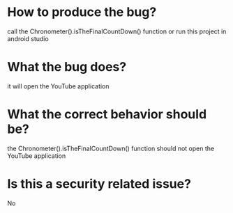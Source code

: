 # How to produce the bug?
call the Chronometer().isTheFinalCountDown() function or run this project in android studio

# What the bug does?
it will open the YouTube application

# What the correct behavior should be?
the Chronometer().isTheFinalCountDown() function should not open the YouTube application

# Is this a security related issue?
No
